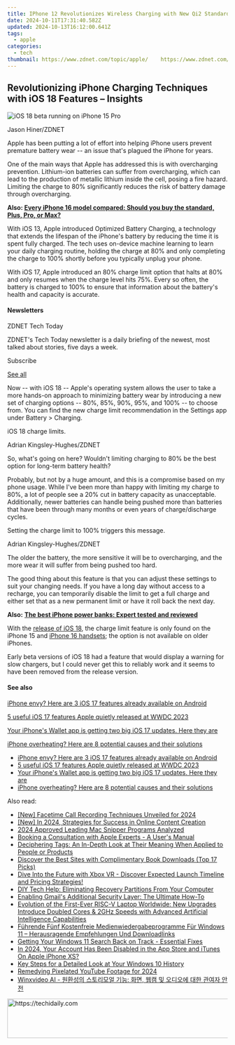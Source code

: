 ```yaml
---
title: IPhone 12 Revolutionizes Wireless Charging with New Qi2 Standard, Independent of MagSafe
date: 2024-10-11T17:31:40.582Z
updated: 2024-10-13T16:12:00.641Z
tags:
  - apple
categories:
  - tech
thumbnail: https://www.zdnet.com/topic/apple/    https://www.zdnet.com/a/img/resize/a61867b6b35a87782a704af86b92972be1524e97/2024/03/28/f40c0057-1b9e-4db6-8ece-ffbca62c31a3/untitled-1.jpg?width=170&height=96&fit=crop&auto=webp
---
```


## Revolutionizing iPhone Charging Techniques with iOS 18 Features – Insights

![iOS 18 beta running on iPhone 15 Pro](https://www.zdnet.com/a/img/resize/fe9a6489866d194022d6674ad0f85677e0ac8051/2024/07/16/050e8d17-c7b8-4c0e-878b-ac038b116360/ios-18-on-iphone-15-pro.jpg?auto=webp&width=1280)

Jason Hiner/ZDNET

Apple has been putting a lot of effort into helping iPhone users prevent premature battery wear -- an issue that's plagued the iPhone for years.

One of the main ways that Apple has addressed this is with overcharging prevention. Lithium-ion batteries can suffer from overcharging, which can lead to the production of metallic lithium inside the cell, posing a fire hazard. Limiting the charge to 80% significantly reduces the risk of battery damage through overcharging.

**Also: [Every iPhone 16 model compared: Should you buy the standard, Plus, Pro, or Max?](https://www.zdnet.com/article/every-iphone-16-model-compared-should-you-buy-the-standard-plus-pro-or-max/)**

With iOS 13, Apple introduced Optimized Battery Charging, a technology that extends the lifespan of the iPhone's battery by reducing the time it is spent fully charged. The tech uses on-device machine learning to learn your daily charging routine, holding the charge at 80% and only completing the charge to 100% shortly before you typically unplug your phone.

With iOS 17, Apple introduced an 80% charge limit option that halts at 80% and only resumes when the charge level hits 75%. Every so often, the battery is charged to 100% to ensure that information about the battery's health and capacity is accurate.

#### Newsletters

ZDNET Tech Today

ZDNET's Tech Today newsletter is a daily briefing of the newest, most talked about stories, five days a week.

 Subscribe

[See all](https://www.zdnet.com/newsletters/)

Now -- with iOS 18 -- Apple's operating system allows the user to take a more hands-on approach to minimizing battery wear by introducing a new set of charging options -- 80%, 85%, 90%, 95%, and 100% -- to choose from. You can find the new charge limit recommendation in the Settings app under Battery > Charging.

iOS 18 charge limits.

Adrian Kingsley-Hughes/ZDNET

So, what's going on here? Wouldn't limiting charging to 80% be the best option for long-term battery health?

Probably, but not by a huge amount, and this is a compromise based on my phone usage. While I've been more than happy with limiting my charge to 80%, a lot of people see a 20% cut in battery capacity as unacceptable. Additionally, newer batteries can handle being pushed more than batteries that have been through many months or even years of charge/discharge cycles.

Setting the charge limit to 100% triggers this message.

Adrian Kingsley-Hughes/ZDNET

The older the battery, the more sensitive it will be to overcharging, and the more wear it will suffer from being pushed too hard.

The good thing about this feature is that you can adjust these settings to suit your changing needs. If you have a long day without access to a recharge, you can temporarily disable the limit to get a full charge and either set that as a new permanent limit or have it roll back the next day.

**Also:** [**The best iPhone power banks: Expert tested and reviewed**](https://www.zdnet.com/article/best-iphone-power-bank/)

With the [release of iOS 18](https://www.zdnet.com/article/ios-18-is-officially-available-for-iphone-heres-how-to-download-it-and-which-models-support-it/), the charge limit feature is only found on the iPhone 15 and [iPhone 16 handsets](https://www.zdnet.com/article/every-iphone-16-model-compared-should-you-buy-the-standard-plus-pro-or-max/); the option is not available on older iPhones.

Early beta versions of iOS 18 had a feature that would display a warning for slow chargers, but I could never get this to reliably work and it seems to have been removed from the release version. 

#### See also

[iPhone envy? Here are 3 iOS 17 features already available on Android](https://www.zdnet.com/article/iphone-envy-five-ios-17-features-that-android-users-already-have/ "iPhone envy? Here are 3 iOS 17 features already available on Android")

[5 useful iOS 17 features Apple quietly released at WWDC 2023](https://www.zdnet.com/article/5-useful-ios-17-features-apple-quietly-released-at-wwdc-2023/ "5 useful iOS 17 features Apple quietly released at WWDC 2023")

[Your iPhone's Wallet app is getting two big iOS 17 updates. Here they are](https://www.zdnet.com/article/ios-17-your-iphones-wallet-app-is-getting-two-big-updates-here-they-are/ "Your iPhone's Wallet app is getting two big iOS 17 updates. Here they are")

[iPhone overheating? Here are 8 potential causes and their solutions](https://www.zdnet.com/article/iphone-overheating-do-this-first-to-prevent-damaging-the-battery/ "iPhone overheating? Here are 8 potential causes and their solutions")

* [iPhone envy? Here are 3 iOS 17 features already available on Android](https://www.zdnet.com/article/iphone-envy-five-ios-17-features-that-android-users-already-have/ "iPhone envy? Here are 3 iOS 17 features already available on Android")
* [5 useful iOS 17 features Apple quietly released at WWDC 2023](https://www.zdnet.com/article/5-useful-ios-17-features-apple-quietly-released-at-wwdc-2023/ "5 useful iOS 17 features Apple quietly released at WWDC 2023")
* [Your iPhone's Wallet app is getting two big iOS 17 updates. Here they are](https://www.zdnet.com/article/ios-17-your-iphones-wallet-app-is-getting-two-big-updates-here-they-are/ "Your iPhone's Wallet app is getting two big iOS 17 updates. Here they are")
* [iPhone overheating? Here are 8 potential causes and their solutions](https://www.zdnet.com/article/iphone-overheating-do-this-first-to-prevent-damaging-the-battery/ "iPhone overheating? Here are 8 potential causes and their solutions")

<ins class="adsbygoogle"
     style="display:block"
     data-ad-format="autorelaxed"
     data-ad-client="ca-pub-7571918770474297"
     data-ad-slot="1223367746"></ins>

<ins class="adsbygoogle"
     style="display:block"
     data-ad-client="ca-pub-7571918770474297"
     data-ad-slot="8358498916"
     data-ad-format="auto"
     data-full-width-responsive="true"></ins>

<span class="atpl-alsoreadstyle">Also read:</span>
<div><ul>
<li><a href="https://screen-recording.techidaily.com/new-facetime-call-recording-techniques-unveiled-for-2024/"><u>[New] Facetime Call Recording Techniques Unveiled for 2024</u></a></li>
<li><a href="https://youtube-webster.techidaily.com/n-2024-strategies-for-success-in-online-content-creation/"><u>[New] In 2024, Strategies for Success in Online Content Creation</u></a></li>
<li><a href="https://visual-screen-recording.techidaily.com/2024-approved-leading-mac-snipper-programs-analyzed/"><u>2024 Approved Leading Mac Snipper Programs Analyzed</u></a></li>
<li><a href="https://tech-recovery.techidaily.com/booking-a-consultation-with-apple-experts-a-users-manual/"><u>Booking a Consultation with Apple Experts - A User's Manual</u></a></li>
<li><a href="https://tech-recovery.techidaily.com/deciphering-tags-an-in-depth-look-at-their-meaning-when-applied-to-people-or-products/"><u>Deciphering Tags: An In-Depth Look at Their Meaning When Applied to People or Products</u></a></li>
<li><a href="https://tech-recovery.techidaily.com/discover-the-best-sites-with-complimentary-book-downloads-top-17-picks/"><u>Discover the Best Sites with Complimentary Book Downloads (Top 17 Picks)</u></a></li>
<li><a href="https://tech-recovery.techidaily.com/dive-into-the-future-with-xbox-vr-discover-expected-launch-timeline-and-pricing-strategies/"><u>Dive Into the Future with Xbox VR - Discover Expected Launch Timeline and Pricing Strategies!</u></a></li>
<li><a href="https://tech-recovery.techidaily.com/diy-tech-help-eliminating-recovery-partitions-from-your-computer/"><u>DIY Tech Help: Eliminating Recovery Partitions From Your Computer</u></a></li>
<li><a href="https://tech-recovery.techidaily.com/enabling-gmails-additional-security-layer-the-ultimate-how-to/"><u>Enabling Gmail's Additional Security Layer: The Ultimate How-To</u></a></li>
<li><a href="https://hardware-updates.techidaily.com/evolution-of-the-first-ever-risc-v-laptop-worldwide-new-upgrades-introduce-doubled-cores-and-2ghz-speeds-with-advanced-artificial-intelligence-capabilities.23/"><u>Evolution of the First-Ever RISC-V Laptop Worldwide: New Upgrades Introduce Doubled Cores & 2GHz Speeds with Advanced Artificial Intelligence Capabilities</u></a></li>
<li><a href="https://video-ai-editor.techidaily.com/fuhrende-funf-kostenfreie-medienwiedergabeprogramme-fur-windows-11-herausragende-empfehlungen-und-downloadlinks/"><u>Führende Fünf Kostenfreie Medienwiedergabeprogramme Für Windows 11 – Herausragende Empfehlungen Und Downloadlinks</u></a></li>
<li><a href="https://tech-recovery.techidaily.com/1722877397447-getting-your-windows-11-search-back-on-track-essential-fixes/"><u>Getting Your Windows 11 Search Back on Track - Essential Fixes</u></a></li>
<li><a href="https://apple-account.techidaily.com/in-2024-your-account-has-been-disabled-in-the-app-store-and-itunes-on-apple-iphone-xs-by-drfone-ios/"><u>In 2024, Your Account Has Been Disabled in the App Store and iTunes On Apple iPhone XS?</u></a></li>
<li><a href="https://win11.techidaily.com/key-steps-for-a-detailed-look-at-your-windows-10-history/"><u>Key Steps for a Detailed Look at Your Windows 10 History</u></a></li>
<li><a href="https://extra-approaches.techidaily.com/remedying-pixelated-youtube-footage-for-2024/"><u>Remedying Pixelated YouTube Footage for 2024</u></a></li>
<li><a href="https://some-knowledge.techidaily.com/1725287620335-winxvideo-ai/"><u>Winxvideo AI - 원환성의 스토리모얼 기능: 화면, 웹캠 및 오디오에 대한 관여자 안전</u></a></li>
</ul></div>

<!-- affiliate ads begin -->
<a href="https://appsumo.8odi.net/c/5597632/2151894/7443" target="_top" id="2151894">
  <img src="//a.impactradius-go.com/display-ad/7443-2151894" border="0" alt="https://techidaily.com" width="728" height="90"/>
</a>
<img height="0" width="0" src="https://appsumo.8odi.net/i/5597632/2151894/7443" style="position:absolute;visibility:hidden;" border="0" />
<!-- affiliate ads end -->

